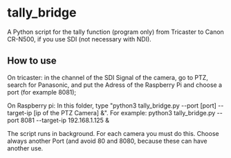 # tally_bridge
A Python script for the tally function (program only) from Tricaster to Canon CR-N500, if you use SDI (not necessary with NDI).

## How to use
On tricaster: in the channel of the SDI Signal of the camera, go to PTZ, search for Panasonic, and put the Adress of the Raspberry Pi and choose a port (for example 8081);

On Raspberry pi: In this folder, type "python3 tally_bridge.py --port [port] --target-ip [ip of the PTZ Camera] &". 
    For example: python3 tally_bridge.py --port 8081 --target-ip 192.168.1.125 &

The script runs in background. For each camera you must do this. Choose always another Port (and avoid 80 and 8080, because these can have another use.


